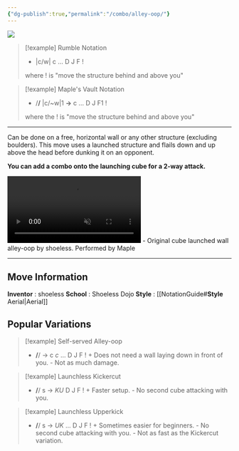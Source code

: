 ```yaml
---
{"dg-publish":true,"permalink":"/combo/alley-oop/"}
---
```



<img src="https://files.catbox.moe/a0e2ov.png">

> [!example] Rumble Notation
> - |c/w| c ... D J F !
>
> where ! is "move the structure behind and above you"

> [!example] Maple's Vault Notation
> -  /**/** |c/~w|1 **->** c ... D J F1 !
> 
> where the ! is "move the structure behind and above you"
***

Can be done on a free, horizontal wall or any other structure (excluding boulders). This move uses a launched structure and flails down and up above the head before dunking it on an opponent. 

**You can add a combo onto the launching cube for a 2-way attack.**

<video controls loop autoplay muted>  
  <source src="https://files.catbox.moe/1r507y.mp4" type="video/mp4">  
  Your browser does not support the video tag.  
</video>
 - Original cube launched wall alley-oop by shoeless. Performed by Maple
 
***

## Move Information
**Inventor** : shoeless
**School** : Shoeless Dojo
**Style** : [[NotationGuide#**Style** Aerial\|Aerial]]

## Popular Variations

> [!example] Self-served Alley-oop
> - **/**/ -> c *c* ... D J F !
\+ Does not need a wall laying down in front of you.
\- Not as much damage.

> [!example] Launchless Kickercut
> - **/**/ s -> *KU* D J F !
\+ Faster setup.
\- No second cube attacking with you.

> [!example] Launchless Upperkick
> - **/**/ s -> *UK* ... D J F !
\+ Sometimes easier for beginners.
\- No second cube attacking with you.
\- Not as fast as the Kickercut variation.

